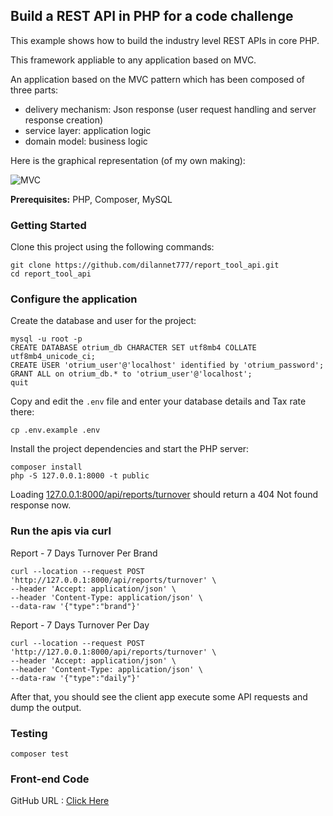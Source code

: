## Build a REST API in PHP for a code challenge

This example shows how to build the industry level REST APIs in core PHP.

This framework appliable to any application based on MVC.

An application based on the MVC pattern which has been composed of three parts:

   * delivery mechanism: Json response (user request handling and server response creation)
   * service layer: application logic
   * domain model: business logic

Here is the graphical representation (of my own making):

![MVC](https://user-images.githubusercontent.com/80531625/136907184-429bdea4-b0af-42ab-8233-e016146cb032.jpg)

**Prerequisites:** PHP, Composer, MySQL


### Getting Started

Clone this project using the following commands:

```
git clone https://github.com/dilannet777/report_tool_api.git
cd report_tool_api
```

### Configure the application

Create the database and user for the project:

```
mysql -u root -p
CREATE DATABASE otrium_db CHARACTER SET utf8mb4 COLLATE utf8mb4_unicode_ci;
CREATE USER 'otrium_user'@'localhost' identified by 'otrium_password';
GRANT ALL on otrium_db.* to 'otrium_user'@'localhost';
quit
```

Copy and edit the `.env` file and enter your database details and Tax rate there:

```
cp .env.example .env
```

Install the project dependencies and start the PHP server:

```
composer install
php -S 127.0.0.1:8000 -t public
```

Loading [127.0.0.1:8000/api/reports/turnover](http://127.0.0.1:8000/api/reports/turnover) should return a 404 Not found response now.



### Run the apis via curl

Report - 7 Days Turnover Per Brand
```
curl --location --request POST 'http://127.0.0.1:8000/api/reports/turnover' \
--header 'Accept: application/json' \
--header 'Content-Type: application/json' \
--data-raw '{"type":"brand"}'
```
Report - 7 Days Turnover Per Day
```
curl --location --request POST 'http://127.0.0.1:8000/api/reports/turnover' \
--header 'Accept: application/json' \
--header 'Content-Type: application/json' \
--data-raw '{"type":"daily"}'
```

After that, you should see the client app execute some API requests and dump the output.

### Testing
```
composer test
```

### Front-end Code

GitHub URL : [Click Here](https://github.com/dilannet777/report_tool_react_app)

